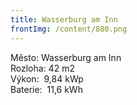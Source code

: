 ```yaml
---
title: Wasserburg am Inn
frontImg: /content/880.png
---
```

<!--StartFragment-->

Město: Wasserburg am Inn\
Rozloha: 42 m2\
Výkon:  9,84 kWp\
Baterie:  11,6 kWh

<!--EndFragment-->